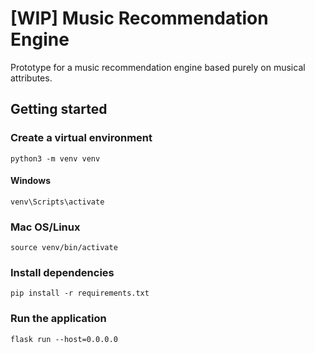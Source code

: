 # [WIP] Music Recommendation Engine
Prototype for a music recommendation engine based purely on musical attributes.

## Getting started
### Create a virtual environment
```
python3 -m venv venv
```
#### Windows
```
venv\Scripts\activate
```
### Mac OS/Linux
```
source venv/bin/activate
```
### Install dependencies
```
pip install -r requirements.txt
```
### Run the application
```
flask run --host=0.0.0.0
```
